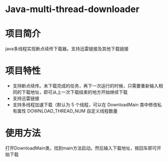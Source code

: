 # Java-multi-thread-downloader

# 项目简介
java多线程实现断点续传下载器。支持迅雷链接及其他下载链接

# 项目特性
- 支持断点续传。未下载完成的任务，再下一次运行的时候，只需要重新输入相同的下载地址，即可从上一次下载结束的地方开始继续下载
- 支持迅雷链接
- 支持多线程加速下载（默认为 5 个线程，可以在 DownloadMain 类中修改私有属性 DOWNLOAD_THREAD_NUM 自定义线程数量

# 使用方法
打开DownloadMain类，找到main方法启动。然后输入下载地址，按回车即可开始下载


